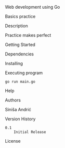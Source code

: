 
Web development using Go

Basics practice


Description

Practice makes perfect

Getting Started

Dependencies

Installing

Executing program

``` go run main.go ```

Help


Authors

Siniša Andrić 

Version History

    0.1
        Initial Release

License

